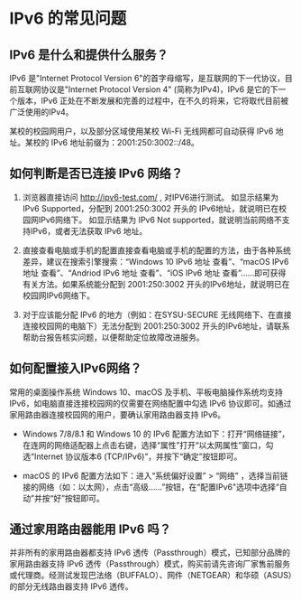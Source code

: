 # IPv6 的常见问题

## IPv6 是什么和提供什么服务？

IPv6 是"Internet Protocol Version 6"的首字母缩写，是互联网的下一代协议，目前互联网协议是"Internet Protocol Version 4" (简称为IPv4)，IPv6 是它的下一个版本，IPv6 正处在不断发展和完善的过程中，在不久的将来，它将取代目前被广泛使用的IPv4。

某校的校园网用户，以及部分区域使用某校 Wi-Fi 无线网都可自动获得 IPv6 地址。某校的 IPv6 地址前缀为：2001:250:3002::/48。

## 如何判断是否已连接 IPv6 网络？

1. 浏览器直接访问 http://ipv6-test.com/ , 对IPV6进行测试。
如显示结果为 IPv6 Supported，分配到 2001:250:3002 开头的 IPv6地址，就说明已在校园网IPv6网络下。
如显示结果为 IPv6 Not supported，就说明当前网络不支持IPv6，或者无法获取 IPv6 地址。

2. 直接查看电脑或手机的配置直接查看电脑或手机的配置的方法，由于各种系统差异，建议在搜索引擎搜索：“Windows 10 IPv6 地址 查看”、“macOS IPv6 地址 查看”、“Andriod IPv6 地址 查看”、“iOS IPv6 地址 查看”……即可获得有关方法。如果系统能分配到 2001:250:3002 开头的IPv6地址，就说明已在校园网IPv6网络下。

3. 对于应该能分配 IPv6 的地方（例如：在SYSU-SECURE 无线网络下、在直接连接校园网的电脑下）无法分配到 2001:250:3002 开头的IPv6地址，请联系帮助台报告核实问题，以便帮助定位故障改进服务。

## 如何配置接入IPv6网络？

常用的桌面操作系统 Windows 10、macOS 及手机、平板电脑操作系统均支持 IPv6，如电脑直接连接校园网的仅需要在网络配置中勾选 IPv6 协议即可。如通过家用路由器连接校园网的用户，要确认家用路由器支持 IPv6。

- Windows 7/8/8.1 和 Windows 10 的 IPv6 配置方法如下：打开“网络链接”，在连网的网络适配器上点击右键，选择“属性”打开“以太网属性”窗口，勾选“Internet 协议版本6 (TCP/IPv6)”，并按下“确定”按钮即可。

- macOS 的 IPv6 配置方法如下：进入“系统偏好设置” > “网络” ，选择当前链接的网络（如：以太网），点击“高级……”按钮，在“配置IPv6"选项中选择“自动”并按“好”按钮即可。

## 通过家用路由器能用 IPv6 吗？

并非所有的家用路由器都支持 IPv6 透传（Passthrough）模式，已知部分品牌的家用路由器支持 IPv6 透传（Passthrough）模式，购买前请先咨询厂家售前服务或代理商。经测试发现巴法络（BUFFALO）、网件（NETGEAR）和华硕（ASUS）的部分无线路由器支持 IPv6 透传。